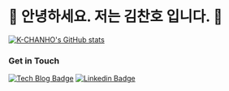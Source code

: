 # 🤖  안녕하세요. 저는 김찬호 입니다. 🐯

[![K-CHANHO's GitHub stats](https://github-readme-stats.vercel.app/api?username=K-CHANHO)](https://github.com/anuraghazra/github-readme-stats)

### Get in Touch

[![Tech Blog Badge](http://img.shields.io/badge/Medium-000000?style=flat-square&logo=medium&lin=https://zzsza.github.io/)](https://chano-s-blog.tistory.com) [![Linkedin Badge](https://img.shields.io/badge/-LinkedIn-blue?style=flat-square&logo=Linkedin&logoColor=white&link=www.linkedin.com/in/chanos0901)](www.linkedin.com/in/chanos0901)

